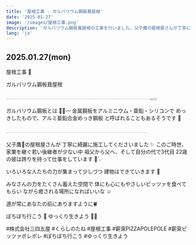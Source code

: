 ```yaml
---
title: '屋根工事 - ガルバリウム鋼板葺屋根'
date: '2025-01-27'
image: '/images/屋根工事.png'
description: 'ガルバリウム鋼板葺屋根の工事を行いました。父子鷹の屋根屋さんが丁寧に施工してくださり、3代目の22歳の職人さんが誇りを持って仕事をしています。'
lang: 'ja'
---
```


## 2025.01.27(mon)

屋根工事 🌈

ガルバリウム鋼板葺屋根

𓐄𓐄𓐄𓐄𓐄𓐄𓐄𓐄𓐄𓐄𓐄𓐄𓐄𓐄𓐄𓐄𓐄𓐄𓐄𓐄𓐄𓐄𓐄𓐄𓐄𓐄𓐄𓐄𓐄𓐄𓐄𓐄𓐄𓐄𓐄𓐄𓐄𓐄𓐄𓐄𓐄𓐄𓐄𓐄𓐄𓐄𓐄𓐄𓐄𓐄𓐄𓐄𓐄𓐄 𓈄

ガルバリウム鋼板とは ✍🏻〰️
金属鋼板をアルミニウム・亜鉛・シリコンで
めっきしたもので、アルミ亜鉛合金めっき鋼板
と呼ばれることもあるそうです 🧐

𓐄𓐄𓐄𓐄𓐄𓐄𓐄𓐄𓐄𓐄𓐄𓐄𓐄𓐄𓐄𓐄𓐄𓐄𓐄𓐄𓐄𓐄𓐄𓐄𓐄𓐄𓐄𓐄𓐄𓐄𓐄𓐄𓐄𓐄𓐄𓐄𓐄𓐄𓐄𓐄𓐄𓐄𓐄𓐄𓐄𓐄𓐄𓐄𓐄𓐄𓐄𓐄𓐄𓐄

父子鷹🦅の屋根屋さんが
丁寧に綺麗に施工してくださいました ✨
このご時世、家業を継ぐ若い後継者が少ない中
祖父から父へ、そして自分の代で3代目
22歳の彼は誇りを持って仕事をしています 👀ˊ˗

いろいろな人たちの力が集まって少しづつ
建物はできていきます 🌿

みなさんの力をたくさん蓄えた空間で
体にも心にもやさしいピッツァを食べてもらい
ながら癒される場所になればいいな ☺︎

道が常にあなたの前にありますように🍀

ぼちぼち行こう 👣
ゆっくり生きよう 🔨➿

#株式会社三四五屋 #くらしのたね #屋根工事 #薪窯PIZZAPOLEPOLE #薪窯ピッツァポレポレ #ぼちぼち行こう #ゆっくり生きよう

